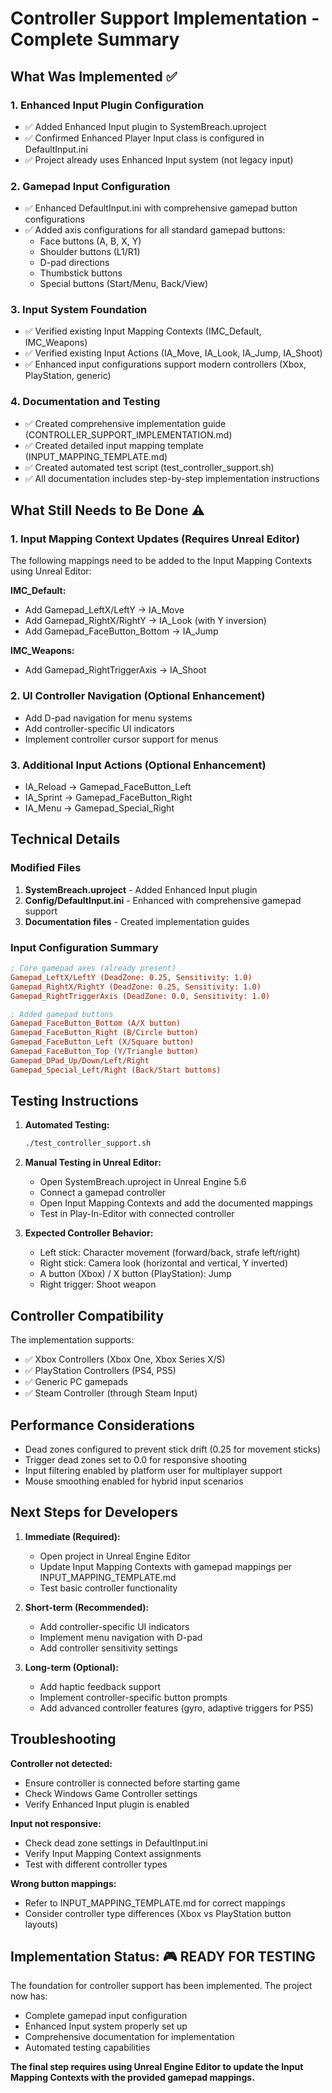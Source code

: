 # Controller Support Implementation - Complete Summary

## What Was Implemented ✅

### 1. Enhanced Input Plugin Configuration
- ✅ Added Enhanced Input plugin to SystemBreach.uproject
- ✅ Confirmed Enhanced Player Input class is configured in DefaultInput.ini
- ✅ Project already uses Enhanced Input system (not legacy input)

### 2. Gamepad Input Configuration
- ✅ Enhanced DefaultInput.ini with comprehensive gamepad button configurations
- ✅ Added axis configurations for all standard gamepad buttons:
  - Face buttons (A, B, X, Y)
  - Shoulder buttons (L1/R1)
  - D-pad directions
  - Thumbstick buttons
  - Special buttons (Start/Menu, Back/View)

### 3. Input System Foundation
- ✅ Verified existing Input Mapping Contexts (IMC_Default, IMC_Weapons)
- ✅ Verified existing Input Actions (IA_Move, IA_Look, IA_Jump, IA_Shoot)
- ✅ Enhanced input configurations support modern controllers (Xbox, PlayStation, generic)

### 4. Documentation and Testing
- ✅ Created comprehensive implementation guide (CONTROLLER_SUPPORT_IMPLEMENTATION.md)
- ✅ Created detailed input mapping template (INPUT_MAPPING_TEMPLATE.md)
- ✅ Created automated test script (test_controller_support.sh)
- ✅ All documentation includes step-by-step implementation instructions

## What Still Needs to Be Done ⚠️

### 1. Input Mapping Context Updates (Requires Unreal Editor)
The following mappings need to be added to the Input Mapping Contexts using Unreal Editor:

**IMC_Default:**
- Add Gamepad_LeftX/LeftY → IA_Move
- Add Gamepad_RightX/RightY → IA_Look (with Y inversion)
- Add Gamepad_FaceButton_Bottom → IA_Jump

**IMC_Weapons:**
- Add Gamepad_RightTriggerAxis → IA_Shoot

### 2. UI Controller Navigation (Optional Enhancement)
- Add D-pad navigation for menu systems
- Add controller-specific UI indicators
- Implement controller cursor support for menus

### 3. Additional Input Actions (Optional Enhancement)
- IA_Reload → Gamepad_FaceButton_Left
- IA_Sprint → Gamepad_FaceButton_Right
- IA_Menu → Gamepad_Special_Right

## Technical Details

### Modified Files
1. **SystemBreach.uproject** - Added Enhanced Input plugin
2. **Config/DefaultInput.ini** - Enhanced with comprehensive gamepad support
3. **Documentation files** - Created implementation guides

### Input Configuration Summary
```ini
; Core gamepad axes (already present)
Gamepad_LeftX/LeftY (DeadZone: 0.25, Sensitivity: 1.0)
Gamepad_RightX/RightY (DeadZone: 0.25, Sensitivity: 1.0)
Gamepad_RightTriggerAxis (DeadZone: 0.0, Sensitivity: 1.0)

; Added gamepad buttons
Gamepad_FaceButton_Bottom (A/X button)
Gamepad_FaceButton_Right (B/Circle button)
Gamepad_FaceButton_Left (X/Square button)
Gamepad_FaceButton_Top (Y/Triangle button)
Gamepad_DPad_Up/Down/Left/Right
Gamepad_Special_Left/Right (Back/Start buttons)
```

## Testing Instructions

1. **Automated Testing:**
   ```bash
   ./test_controller_support.sh
   ```

2. **Manual Testing in Unreal Editor:**
   - Open SystemBreach.uproject in Unreal Engine 5.6
   - Connect a gamepad controller
   - Open Input Mapping Contexts and add the documented mappings
   - Test in Play-In-Editor with connected controller

3. **Expected Controller Behavior:**
   - Left stick: Character movement (forward/back, strafe left/right)
   - Right stick: Camera look (horizontal and vertical, Y inverted)
   - A button (Xbox) / X button (PlayStation): Jump
   - Right trigger: Shoot weapon

## Controller Compatibility

The implementation supports:
- ✅ Xbox Controllers (Xbox One, Xbox Series X/S)
- ✅ PlayStation Controllers (PS4, PS5)
- ✅ Generic PC gamepads
- ✅ Steam Controller (through Steam Input)

## Performance Considerations

- Dead zones configured to prevent stick drift (0.25 for movement sticks)
- Trigger dead zones set to 0.0 for responsive shooting
- Input filtering enabled by platform user for multiplayer support
- Mouse smoothing enabled for hybrid input scenarios

## Next Steps for Developers

1. **Immediate (Required):**
   - Open project in Unreal Engine Editor
   - Update Input Mapping Contexts with gamepad mappings per INPUT_MAPPING_TEMPLATE.md
   - Test basic controller functionality

2. **Short-term (Recommended):**
   - Add controller-specific UI indicators
   - Implement menu navigation with D-pad
   - Add controller sensitivity settings

3. **Long-term (Optional):**
   - Add haptic feedback support
   - Implement controller-specific button prompts
   - Add advanced controller features (gyro, adaptive triggers for PS5)

## Troubleshooting

**Controller not detected:**
- Ensure controller is connected before starting game
- Check Windows Game Controller settings
- Verify Enhanced Input plugin is enabled

**Input not responsive:**
- Check dead zone settings in DefaultInput.ini
- Verify Input Mapping Context assignments
- Test with different controller types

**Wrong button mappings:**
- Refer to INPUT_MAPPING_TEMPLATE.md for correct mappings
- Consider controller type differences (Xbox vs PlayStation button layouts)

## Implementation Status: 🎮 READY FOR TESTING

The foundation for controller support has been implemented. The project now has:
- Complete gamepad input configuration
- Enhanced Input system properly set up
- Comprehensive documentation for implementation
- Automated testing capabilities

**The final step requires using Unreal Engine Editor to update the Input Mapping Contexts with the provided gamepad mappings.**